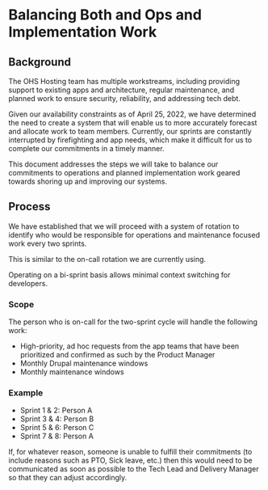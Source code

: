 # Balancing Both and Ops and Implementation Work

## Background

The OHS Hosting team has multiple workstreams, including providing support to existing apps and architecture, regular maintenance, and planned work to ensure security, reliability, and addressing tech debt.

Given our availability constraints as of April 25, 2022, we have determined the need to create a system that will enable us to more accurately forecast and allocate work to team members. Currently, our sprints are constantly interrupted by firefighting and app needs, which make it difficult for us to complete our commitments in a timely manner.

This document addresses the steps we will take to balance our commitments to operations and planned implementation work geared towards shoring up and improving our systems.

## Process

We have established that we will proceed with a system of rotation to identify who would be responsible for operations and maintenance focused work every two sprints.

This is similar to the on-call rotation we are currently using. 

Operating on a bi-sprint basis allows minimal context switching for developers. 

### Scope
The person who is on-call for the two-sprint cycle will handle the following work:

- High-priority, ad hoc requests from the app teams that have been prioritized and confirmed as such by the Product Manager
- Monthly Drupal maintenance windows
- Monthly maintenance windows


### Example

- Sprint 1 & 2: Person A
- Sprint 3 & 4: Person B
- Sprint 5 & 6: Person C
- Sprint 7 & 8: Person A

If, for whatever reason, someone is unable to fulfill their commitments (to include reasons such as PTO, Sick leave, etc.) then this would need to be communicated as soon as possible to the Tech Lead and Delivery Manager so that they can adjust accordingly.
